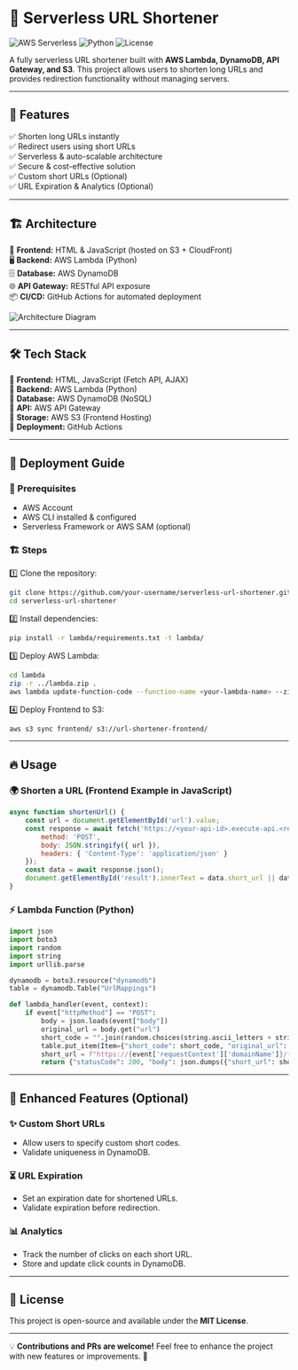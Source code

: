 # 🚀 Serverless URL Shortener

![AWS Serverless](https://img.shields.io/badge/AWS-Serverless-orange) ![Python](https://img.shields.io/badge/Python-3.x-blue) ![License](https://img.shields.io/badge/License-MIT-green)

A fully serverless URL shortener built with **AWS Lambda, DynamoDB, API Gateway, and S3**. This project allows users to shorten long URLs and provides redirection functionality without managing servers.

---

## 📌 Features
✅ Shorten long URLs instantly  
✅ Redirect users using short URLs  
✅ Serverless & auto-scalable architecture  
✅ Secure & cost-effective solution  
✅ Custom short URLs (Optional)  
✅ URL Expiration & Analytics (Optional)  

---

## 🏗 Architecture
🚀 **Frontend:** HTML & JavaScript (hosted on S3 + CloudFront)  
🖥️ **Backend:** AWS Lambda (Python)  
🗄️ **Database:** AWS DynamoDB  
🌐 **API Gateway:** RESTful API exposure  
📦 **CI/CD:** GitHub Actions for automated deployment  

![Architecture Diagram](https://d2908q01vomqb2.cloudfront.net/1b6453892473a467d07372d45eb05abc2031647a/2022/06/09/urlshortener-diagram.png)

---

## 🛠 Tech Stack
🔹 **Frontend:** HTML, JavaScript (Fetch API, AJAX)  
🔹 **Backend:** AWS Lambda (Python)  
🔹 **Database:** AWS DynamoDB (NoSQL)  
🔹 **API:** AWS API Gateway  
🔹 **Storage:** AWS S3 (Frontend Hosting)  
🔹 **Deployment:** GitHub Actions  

---

## 🚀 Deployment Guide
### 📝 Prerequisites
- AWS Account
- AWS CLI installed & configured
- Serverless Framework or AWS SAM (optional)

### 🏗 Steps
1️⃣ Clone the repository:
```sh
git clone https://github.com/your-username/serverless-url-shortener.git
cd serverless-url-shortener
```
2️⃣ Install dependencies:
```sh
pip install -r lambda/requirements.txt -t lambda/
```
3️⃣ Deploy AWS Lambda:
```sh
cd lambda
zip -r ../lambda.zip .
aws lambda update-function-code --function-name <your-lambda-name> --zip-file fileb://../lambda.zip
```
4️⃣ Deploy Frontend to S3:
```sh
aws s3 sync frontend/ s3://url-shortener-frontend/
```

---

## 🔥 Usage
### 🌍 Shorten a URL (Frontend Example in JavaScript)
```js
async function shortenUrl() {
    const url = document.getElementById('url').value;
    const response = await fetch('https://<your-api-id>.execute-api.<region>.amazonaws.com/prod/shorten', {
        method: 'POST',
        body: JSON.stringify({ url }),
        headers: { 'Content-Type': 'application/json' }
    });
    const data = await response.json();
    document.getElementById('result').innerText = data.short_url || data.error;
}
```

### ⚡ Lambda Function (Python)
```python
import json
import boto3
import random
import string
import urllib.parse

dynamodb = boto3.resource("dynamodb")
table = dynamodb.Table("UrlMappings")

def lambda_handler(event, context):
    if event["httpMethod"] == "POST":
        body = json.loads(event["body"])
        original_url = body.get("url")
        short_code = "".join(random.choices(string.ascii_letters + string.digits, k=6))
        table.put_item(Item={"short_code": short_code, "original_url": original_url})
        short_url = f"https://{event['requestContext']['domainName']}/{short_code}"
        return {"statusCode": 200, "body": json.dumps({"short_url": short_url})}
```

---

## 📌 Enhanced Features (Optional)
### ✨ Custom Short URLs
- Allow users to specify custom short codes.
- Validate uniqueness in DynamoDB.

### ⏳ URL Expiration
- Set an expiration date for shortened URLs.
- Validate expiration before redirection.

### 📊 Analytics
- Track the number of clicks on each short URL.
- Store and update click counts in DynamoDB.

---

## 📜 License
This project is open-source and available under the **MIT License**.

---

💡 **Contributions and PRs are welcome!** Feel free to enhance the project with new features or improvements. 🚀

